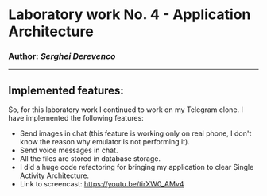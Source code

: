 # Laboratory work No. 4 - Application Architecture
### Author: *Serghei Derevenco*
-----
## Implemented features:
So, for this laboratory work I continued to work on my Telegram clone. I have implemented the following features:
* Send images in chat (this feature is working only on real phone, I don't know the reason why emulator is not performing it).
* Send voice messages in chat.
* All the files are stored in database storage.
* I did a huge code refactoring for bringing my application to clear Single Activity Architecture.
* Link to screencast: https://youtu.be/tirXW0_AMv4
